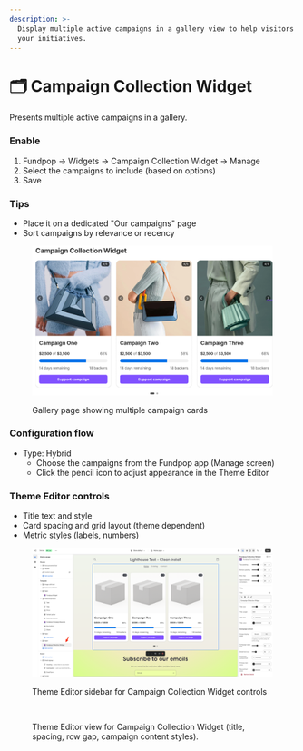 ```yaml
---
description: >-
  Display multiple active campaigns in a gallery view to help visitors discover
  your initiatives.
---
```


# 🗂️ Campaign Collection Widget

Presents multiple active campaigns in a gallery.

### Enable

1. Fundpop → Widgets → Campaign Collection Widget → Manage
2. Select the campaigns to include (based on options)
3. Save

### Tips

* Place it on a dedicated "Our campaigns" page
* Sort campaigns by relevance or recency

<figure><img src="/.gitbook/assets/widgets-campaign-collection-widget--gallery-multiple-campaign-cards--v20250903.png" alt="Gallery page showing multiple campaign cards"><figcaption><p>Gallery page showing multiple campaign cards</p></figcaption></figure>

### Configuration flow

* Type: Hybrid
  * Choose the campaigns from the Fundpop app (Manage screen)
  * Click the pencil icon to adjust appearance in the Theme Editor

### Theme Editor controls

* Title text and style
* Card spacing and grid layout (theme dependent)
* Metric styles (labels, numbers)

<figure><img src="/.gitbook/assets/widgets-campaign-collection-widget--theme-editor-sidebar-controls--v20250903.png" alt="Theme Editor sidebar for Campaign Collection Widget controls"><figcaption><p>Theme Editor sidebar for Campaign Collection Widget controls</p></figcaption></figure>

<figure><img src="../.gitbook/assets/campaign-collection-widget-theme-editor.png" alt=""><figcaption><p>Theme Editor view for Campaign Collection Widget (title, spacing, row gap, campaign content styles).</p></figcaption></figure>

